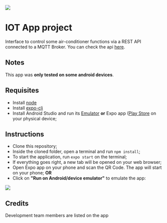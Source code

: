 ![](https://i.imgur.com/jouKPkd.png)

# IOT App project
Interface to control some air-conditioner functions via a REST API connected to a MQTT Broker. You can check the api [here](https://github.com/andrebpradof/IoT).

## Notes
This app was **only tested on some android devices**.

## Requisites
- Install [node](https://nodejs.org/en/)
- Install [expo-cli](https://docs.expo.io/workflow/expo-cli/)
- Install Android Studio and run its [Emulator](https://developer.android.com/studio/run/emulator) **or** Expo app ([Play Store](https://play.google.com/store/apps/details?id=host.exp.exponent&hl=en&gl=US) on your physical device; 

## Instructions
- Clone this repository;
- Inside the cloned folder, open a terminal and run `npm install`;
- To start the application, run `expo start` on the terminal;
- If everything goes right, a new tab will be opened on your web browser;
- Open Expo app on your phone and scan the QR Code. The app will start on your phone; **OR**
- Click on **"Run on Android/device emulator"** to emulate the app:

![](https://i.imgur.com/xeAGnAb.png)

## Credits
Development team members are listed on the app
